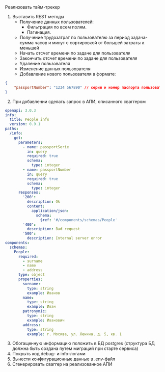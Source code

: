 Реализовать тайм-трекер

1. Выставить REST методы
    * Получение данных пользователей:
        - Фильтрация по всем полям.
        - Пагинация.
    * Получение трудозатрат по пользователю за период задача-сумма часов и минут с сортировкой от большей затраты к меньшей
    * Начать отсчет времени по задаче для пользователя
    * Закончить отсчет времени по задаче для пользователя
    * Удаление пользователя
    * Изменение данных пользователя
    * Добавление нового пользователя в формате:
```json
{
	"passportNumber": "1234 567890" // серия и номер паспорта пользователя
}
```
2. При добавлении сделать запрос в АПИ, описанного сваггером
```yaml
openapi: 3.0.3
info:
  title: People info
  version: 0.0.1
paths:
  /info:
    get:
      parameters:
        - name: passportSerie
          in: query
          required: true
          schema:
            type: integer
        - name: passportNumber
          in: query
          required: true
          schema:
            type: integer
      responses:
        '200':
          description: Ok
          content:
            application/json:
              schema:
                $ref: '#/components/schemas/People'
        '400':
          description: Bad request
        '500':
          description: Internal server error
components:
  schemas:
    People:
      required:
        - surname
        - name
        - address
      type: object
      properties:
        surname:
          type: string
          example: Иванов
        name:
          type: string
          example: Иван
        patronymic:
          type: string
          example: Иванович
        address:
          type: string
          example: г. Москва, ул. Ленина, д. 5, кв. 1
```
3. Обогащенную информацию положить в БД postgres (структура БД должна быть создана путем миграций при старте сервиса)
4. Покрыть код debug- и info-логами
5. Вынести конфигурационные данные в .env-файл
6. Сгенерировать сваггер на реализованное АПИ

